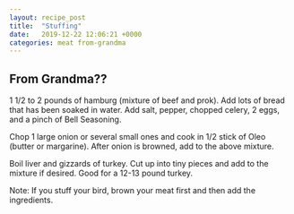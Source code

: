 ```yaml
---
layout: recipe_post
title:  "Stuffing"
date:   2019-12-22 12:06:21 +0000
categories: meat from-grandma
---
```


## From Grandma??

 1 1/2 to 2 pounds of hamburg (mixture of beef and prok). Add lots of bread that has been soaked in water. Add salt, pepper, chopped celery, 2 eggs, and a pinch of Bell Seasoning.

Chop 1 large onion or several small ones and cook in 1/2 stick of Oleo (butter or margarine). After onion is browned, add to the above mixture.

Boil liver and gizzards of turkey. Cut up into tiny pieces and add to the mixture if desired. Good for a 12-13 pound turkey.

Note: If you stuff your bird, brown your meat first and then add the ingredients. 
